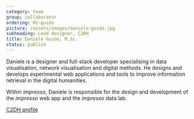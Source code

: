 ```yaml
---
category: team
group: collaborator
ordering: 02-guido
picture: /assets/images/daniele-guido.jpg
subheading: Lead designer, C2DH
title: Daniele Guido, M.Sc.
status: publish
---
```


Daniele is a designer and full-stack developer specialising in data visualisation, network visualisation and digital methods. He designs and develops experimental web applications and tools to improve information retrieval in the digital humanities.

Within *impresso*, Daniele is responsible for the design and development of the *impresso* web app and the *impresso* data lab.

[C2DH profile](https://www.c2dh.uni.lu/people/daniele-guido)
